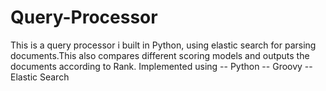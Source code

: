 # Query-Processor
This is a query processor i built in Python, using elastic search for parsing documents.This also compares different scoring models and outputs the documents according to Rank.
Implemented using 
-- Python
-- Groovy
-- Elastic Search
